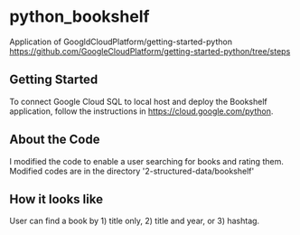 # python_bookshelf
Application of GoogldCloudPlatform/getting-started-python
https://github.com/GoogleCloudPlatform/getting-started-python/tree/steps

## Getting Started
To connect Google Cloud SQL to local host and deploy the Bookshelf application, follow the instructions in https://cloud.google.com/python. 

## About the Code
I modified the code to enable a user searching for books and rating them. 
Modified codes are in the directory '2-structured-data/bookshelf'

## How it looks like
User can find a book by 1) title only, 2) title and year, or 3) hashtag. 
